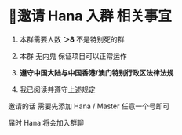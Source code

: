 # 🤔邀请 Hana 入群 相关事宜

1. 本群需要人数 **＞8** 不是特别死的群

2. 本群 无内鬼 保证项目可以正常运作

3. **遵守中国大陆与中国香港/澳门特别行政区法律法规**

4. 我已阅读并遵守上述规定

邀请的话 需要先添加 Hana / Master 任意一个号即可

届时 Hana 将会加入群聊
